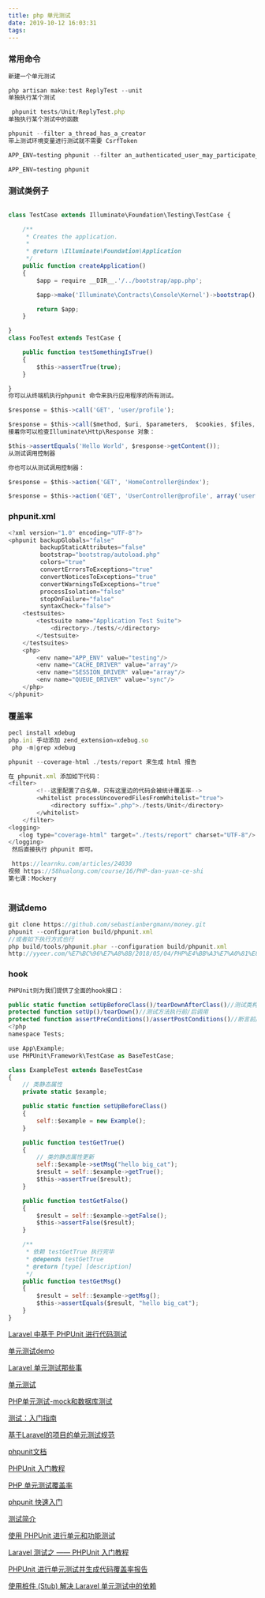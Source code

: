 ```yaml
---
title: php 单元测试
date: 2019-10-12 16:03:31
tags:
---
```


### 常用命令
```javascript
新建一个单元测试

php artisan make:test ReplyTest --unit
单独执行某个测试

 phpunit tests/Unit/ReplyTest.php
单独执行某个测试中的函数

phpunit --filter a_thread_has_a_creator
带上测试环境变量进行测试就不需要 CsrfToken

APP_ENV=testing phpunit --filter an_authenticated_user_may_participate_in_forum_threads

APP_ENV=testing phpunit

```
### 测试类例子
```javascript

class TestCase extends Illuminate\Foundation\Testing\TestCase {

	/**
	 * Creates the application.
	 *
	 * @return \Illuminate\Foundation\Application
	 */
	public function createApplication()
	{
		$app = require __DIR__.'/../bootstrap/app.php';

		$app->make('Illuminate\Contracts\Console\Kernel')->bootstrap();

		return $app;
	}

}
class FooTest extends TestCase {

    public function testSomethingIsTrue()
    {
        $this->assertTrue(true);
    }

}
你可以从终端机执行phpunit 命令来执行应用程序的所有测试。

$response = $this->call('GET', 'user/profile');

$response = $this->call($method, $uri, $parameters,  $cookies, $files, $server, $content);
接着你可以检查Illuminate\Http\Response 对象：

$this->assertEquals('Hello World', $response->getContent());
从测试调用控制器

你也可以从测试调用控制器：

$response = $this->action('GET', 'HomeController@index');

$response = $this->action('GET', 'UserController@profile', array('user' => 1));

```
### phpunit.xml
```javascript
<?xml version="1.0" encoding="UTF-8"?>
<phpunit backupGlobals="false"
         backupStaticAttributes="false"
         bootstrap="bootstrap/autoload.php"
         colors="true"
         convertErrorsToExceptions="true"
         convertNoticesToExceptions="true"
         convertWarningsToExceptions="true"
         processIsolation="false"
         stopOnFailure="false"
         syntaxCheck="false">
    <testsuites>
        <testsuite name="Application Test Suite">
            <directory>./tests/</directory>
        </testsuite>
    </testsuites>
    <php>
        <env name="APP_ENV" value="testing"/>
        <env name="CACHE_DRIVER" value="array"/>
        <env name="SESSION_DRIVER" value="array"/>
        <env name="QUEUE_DRIVER" value="sync"/>
    </php>
</phpunit>


```
### 覆盖率
```javascript
pecl install xdebug
php.ini 手动添加 zend_extension=xdebug.so
 php -m|grep xdebug

phpunit --coverage-html ./tests/report 来生成 html 报告

在 phpunit.xml 添加如下代码：
<filter>
        <!--这里配置了白名单，只有这里边的代码会被统计覆盖率-->
        <whitelist processUncoveredFilesFromWhitelist="true">
            <directory suffix=".php">./tests/Unit</directory>
        </whitelist>
    </filter>
<logging>
   <log type="coverage-html" target="./tests/report" charset="UTF-8"/>
</logging>
 然后直接执行 phpunit 即可。

 https://learnku.com/articles/24030
视频 https://58hualong.com/course/16/PHP-dan-yuan-ce-shi
第七课：Mockery 
 


```
### 测试demo
```javascript
git clone https://github.com/sebastianbergmann/money.git
phpunit --configuration build/phpunit.xml
//或者如下执行方式也行
php build/tools/phpunit.phar --configuration build/phpunit.xml
http://yyeer.com/%E7%BC%96%E7%A8%8B/2018/05/04/PHP%E4%BB%A3%E7%A0%81%E8%A6%86%E7%9B%96%E7%8E%87%E4%B8%80%E8%B5%B7%E7%8E%A9/#4phpunit指令和xml配置了解一下
```
### hook
```javascript
PHPUnit则为我们提供了全面的hook接口：

public static function setUpBeforeClass()/tearDownAfterClass()//测试类构建/解构时调用
protected function setUp()/tearDown()//测试方法执行前/后调用
protected function assertPreConditions()/assertPostConditions()//断言前/后调用
<?php
namespace Tests;

use App\Example;
use PHPUnit\Framework\TestCase as BaseTestCase;

class ExampleTest extends BaseTestCase
{
    // 类静态属性
    private static $example;

    public static function setUpBeforeClass()
    {
        self::$example = new Example();
    }

    public function testGetTrue()
    {
        // 类的静态属性更新
        self::$example->setMsg("hello big_cat");
        $result = self::$example->getTrue();
        $this->assertTrue($result);
    }

    public function testGetFalse()
    {
        $result = self::$example->getFalse();
        $this->assertFalse($result);
    }

    /**
     * 依赖 testGetTrue 执行完毕
     * @depends testGetTrue
     * @return [type] [description]
     */
    public function testGetMsg()
    {
        $result = self::$example->getMsg();
        $this->assertEquals($result, "hello big_cat");
    }
}

```


[Laravel 中基于 PHPUnit 进行代码测试](https://xueyuanjun.com/post/19576.html)

[单元测试demo](https://github.com/rovast/phpunit-demo)

[Laravel 单元测试那些事](https://learnku.com/articles/17529)

[单元测试](https://wiki.jikexueyuan.com/project/laravel/testing.html)

[PHP单元测试-mock和数据库测试](https://iyaozhen.com/php-unit-test-mock-and-db-test.html)

[测试：入门指南](https://learnku.com/docs/laravel/5.8/testing/3937)

[基于Laravel的项目的单元测试规范](http://0x3f.org/post/unit-testing-standard-for-laravel-based-projects/)

[phpunit文档](https://phpunit.readthedocs.io/zh_CN/latest/test-doubles.html)

[PHPUnit 入门教程](https://learnku.com/laravel/t/22814)


[PHP 单元测试覆盖率](https://learnku.com/articles/24030)

[phpunit 快速入门](https://learnku.com/articles/22072)

[测试简介](https://learnku.com/docs/phpunit-testing-laravel/1introduction-to-application-testing/2467)

[使用 PHPUnit 进行单元和功能测试 ](https://www.jianshu.com/p/1c929f7fe7ed)

[Laravel 测试之 —— PHPUnit 入门教程](https://learnku.com/laravel/t/22814)


[PHPUnit 进行单元测试并生成代码覆盖率报告](https://segmentfault.com/a/1190000018426487)

[使用桩件 (Stub) 解决 Laravel 单元测试中的依赖](https://segmentfault.com/a/1190000010605518)
